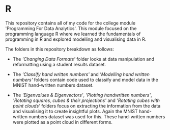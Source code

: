 # R
This repository contains all of my code for the college module 'Programming For Data Analytics'. This module focused on the programming language R where we learned the fundamentals of programming in R and explored modelling and visualising data in R.

The folders in this repository breakdown as follows:

- The *'Changing Data Formats'* folder looks at data manipulation and reformatting using a student results dataset.

- The *'Classify hand written numbers'* and *'Modelling hand written numbers'* folders contain code used to classify and model data in the MNIST hand-written numbers dataset.

- The *'Eigenvalues & Eigenvectors'*,  *'Plotting handwritten numbers'*, *'Rotating squares, cubes & their projections'* and *'Rotating cubes with point clouds'* folders focus on extracting the information from the data and visualising it to create insightful plots. Again the MNIST hand-written numbers dataset was used for this. These hand-written numbers were plotted as a point cloud in different forms.
